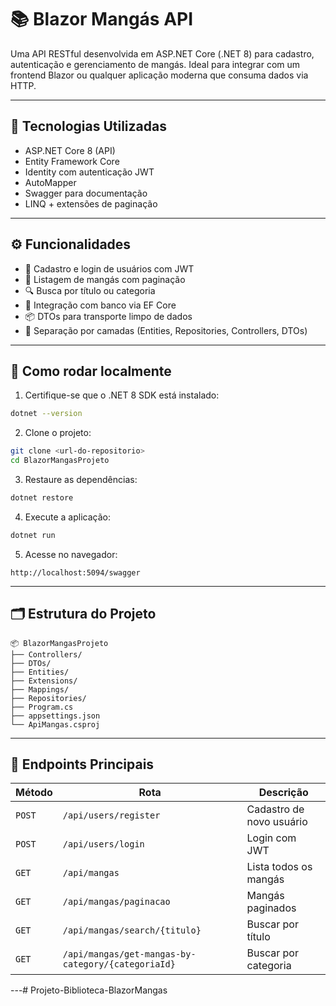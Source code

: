 # 📚 Blazor Mangás API

Uma API RESTful desenvolvida em ASP.NET Core (.NET 8) para cadastro, autenticação e gerenciamento de mangás. Ideal para integrar com um frontend Blazor ou qualquer aplicação moderna que consuma dados via HTTP.

---

## 🚀 Tecnologias Utilizadas

- ASP.NET Core 8 (API)
- Entity Framework Core
- Identity com autenticação JWT
- AutoMapper
- Swagger para documentação
- LINQ + extensões de paginação

---

## ⚙️ Funcionalidades

- 🔐 Cadastro e login de usuários com JWT
- 📄 Listagem de mangás com paginação
- 🔍 Busca por título ou categoria
- 🧩 Integração com banco via EF Core
- 📦 DTOs para transporte limpo de dados
- 🧠 Separação por camadas (Entities, Repositories, Controllers, DTOs)

---

## 🧪 Como rodar localmente

1. Certifique-se que o .NET 8 SDK está instalado:
```bash
dotnet --version
```

2. Clone o projeto:
```bash
git clone <url-do-repositorio>
cd BlazorMangasProjeto
```

3. Restaure as dependências:
```bash
dotnet restore
```

4. Execute a aplicação:
```bash
dotnet run
```

5. Acesse no navegador:
```
http://localhost:5094/swagger
```

---

## 🗂️ Estrutura do Projeto

```
📦 BlazorMangasProjeto
├── Controllers/
├── DTOs/
├── Entities/
├── Extensions/
├── Mappings/
├── Repositories/
├── Program.cs
├── appsettings.json
└── ApiMangas.csproj
```

---

## 📌 Endpoints Principais

| Método | Rota | Descrição |
|--------|------|-----------|
| `POST` | `/api/users/register` | Cadastro de novo usuário |
| `POST` | `/api/users/login` | Login com JWT |
| `GET`  | `/api/mangas` | Lista todos os mangás |
| `GET`  | `/api/mangas/paginacao` | Mangás paginados |
| `GET`  | `/api/mangas/search/{titulo}` | Buscar por título |
| `GET`  | `/api/mangas/get-mangas-by-category/{categoriaId}` | Buscar por categoria |

---# Projeto-Biblioteca-BlazorMangas
